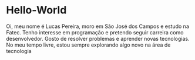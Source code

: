 # Hello-World
Oi, meu nome é Lucas Pereira, moro em São José dos Campos e estudo na Fatec. Tenho interesse em programação e pretendo seguir carreira como desenvolvedor. Gosto de resolver problemas e aprender novas tecnologias. No meu tempo livre, estou sempre explorando algo novo na área de tecnologia

